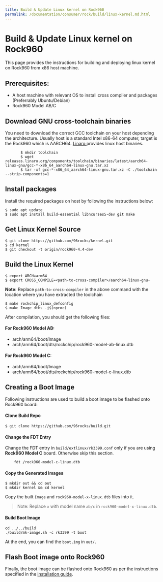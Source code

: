 ```yaml
---
title: Build & Update Linux kernel on Rock960
permalink: /documentation/consumer/rock/build/linux-kernel.md.html
---
```


# Build & Update Linux kernel on Rock960

This page provides the instructions for building and deploying linux
kernel on Rock960 from x86 host machine.

## Prerequisites:
- A host machine with relevant OS to install cross compiler and packages (Preferrably Ubuntu/Debian)
- Rock960 Model AB/C

## Download GNU cross-toolchain binaries

You need to download the correct GCC toolchain on your host depending the
architecture. Usually host is a standard Intel x86-64 computer, target is
the Rock960 which is AARCH64. <a href="https://www.linaro.org/downloads"> Linaro </a>  provides linux host binaries.
```shell
       $ mkdir toolchain
       $ wget releases.linaro.org/components/toolchain/binaries/latest/aarch64-linux-gnu/gcc-*-x86_64_aarch64-linux-gnu.tar.xz
       $ tar -xf gcc-*-x86_64_aarch64-linux-gnu.tar.xz -C ./toolchain --strip-components=1
```

## Install packages

Install the required packages on host by following the instructions below:

```shell
$ sudo apt update
$ sudo apt install build-essential libncurses5-dev git make
```

## Get Linux Kernel Source

```shell
$ git clone https://github.com/96rocks/kernel.git
$ cd kernel
$ git checkout -t origin/rock960-4.4-dev
```

## Build the Linux Kernel

```shell
$ export ARCH=arm64
$ export CROSS_COMPILE=<path-to-cross-compiler>/aarch64-linux-gnu-
```
**Note:** Replace `path-to-cross-compiler` in the above command with the location
          where you have extracted the toolchain

```shell
$ make rockchip_linux_defconfig
$ make Image dtbs -j$(nproc)
```

After compilation, you should get the following files:

#### For Rock960 Model AB:

* arch/arm64/boot/Image
* arch/arm64/boot/dts/rockchip/rock960-model-ab-linux.dtb

#### For Rock960 Model C:

* arch/arm64/boot/Image
* arch/arm64/boot/dts/rockchip/rock960-model-c-linux.dtb

## Creating a Boot Image

Following instructions are used to build a boot image to be flashed
onto Rock960 board:

#### Clone Build Repo

```shell
$ git clone https://github.com/96rocks/build.git
```

#### Change the FDT Entry

Change the FDT entry in `build/extlinux/rk3399.conf` only if you are using
**Rock960 Model C** board. Otherwise skip this section.

```
    fdt /rock960-model-c-linux.dtb
```

#### Copy the Generated Images

```shell
$ mkdir out && cd out
$ mkdir kernel && cd kernel
```

Copy the built `Image` and `rock960-model-x-linux.dtb` files into it.

> Note: Replace `x` with model name `ab/c` in `rock960-model-x-linux.dtb`.

#### Build Boot Image

```shell
cd ../../build
./build/mk-image.sh -c rk3399 -t boot
```

At the end, you can find the `boot.img` in `out/`.

## Flash Boot image onto Rock960

Finally, the boot image can be flashed onto Rock960 as per the instructions
specified in the [installation guide](https://github.com/96boards/documentation/blob/master/consumer/rock/installation/linux-mac-rkdeveloptool.md#flash-by-partitions).
